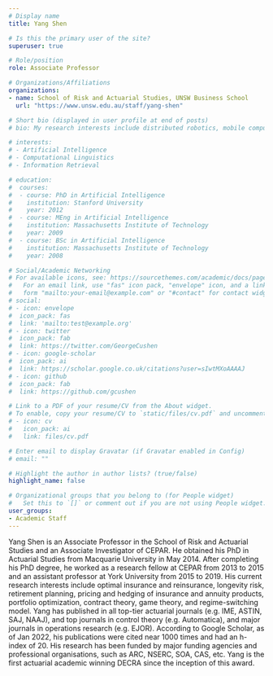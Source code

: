 ```yaml
---
# Display name
title: Yang Shen

# Is this the primary user of the site?
superuser: true

# Role/position
role: Associate Professor

# Organizations/Affiliations
organizations:
- name: School of Risk and Actuarial Studies, UNSW Business School
  url: "https://www.unsw.edu.au/staff/yang-shen"

# Short bio (displayed in user profile at end of posts)
# bio: My research interests include distributed robotics, mobile computing and programmable matter.

# interests:
# - Artificial Intelligence
# - Computational Linguistics
# - Information Retrieval

# education:
#  courses:
#  - course: PhD in Artificial Intelligence
#    institution: Stanford University
#    year: 2012
#  - course: MEng in Artificial Intelligence
#    institution: Massachusetts Institute of Technology
#    year: 2009
#  - course: BSc in Artificial Intelligence
#    institution: Massachusetts Institute of Technology
#    year: 2008

# Social/Academic Networking
# For available icons, see: https://sourcethemes.com/academic/docs/page-builder/#icons
#   For an email link, use "fas" icon pack, "envelope" icon, and a link in the
#   form "mailto:your-email@example.com" or "#contact" for contact widget.
# social:
# - icon: envelope
#  icon_pack: fas
#  link: 'mailto:test@example.org'
# - icon: twitter
#  icon_pack: fab
#  link: https://twitter.com/GeorgeCushen
# - icon: google-scholar
#  icon_pack: ai
#  link: https://scholar.google.co.uk/citations?user=sIwtMXoAAAAJ
# - icon: github
#  icon_pack: fab
#  link: https://github.com/gcushen

# Link to a PDF of your resume/CV from the About widget.
# To enable, copy your resume/CV to `static/files/cv.pdf` and uncomment the lines below.
# - icon: cv
#   icon_pack: ai
#   link: files/cv.pdf

# Enter email to display Gravatar (if Gravatar enabled in Config)
# email: ""

# Highlight the author in author lists? (true/false)
highlight_name: false

# Organizational groups that you belong to (for People widget)
#   Set this to `[]` or comment out if you are not using People widget.
user_groups:
- Academic Staff
---
```


Yang Shen is an Associate Professor in the School of Risk and Actuarial Studies and an Associate Investigator of CEPAR. He obtained his PhD in Actuarial Studies from Macquarie University in May 2014. After completing his PhD degree, he worked as a research fellow at CEPAR from 2013 to 2015 and an assistant professor at York University from 2015 to 2019. His current research interests include optimal insurance and reinsurance, longevity risk, retirement planning, pricing and hedging of insurance and annuity products, portfolio optimization, contract theory, game theory, and regime-switching model. Yang has published in all top-tier actuarial journals (e.g. IME, ASTIN, SAJ, NAAJ), and top journals in control theory (e.g. Automatica),  and major journals in operations research (e.g. EJOR). According to Google Scholar, as of Jan 2022, his publications were cited near 1000 times and had an h-index of 20. His research has been funded by major funding agencies and professional organisations, such as ARC, NSERC, SOA, CAS, etc. Yang is the first actuarial academic winning DECRA since the inception of this award. 
